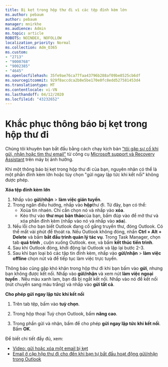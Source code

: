 ```yaml
---
title: Bị kẹt trong hộp thư đi vì các tệp đính kèm lớn
ms.author: pebaum
author: pebaum
manager: mnirkhe
ms.audience: Admin
ms.topic: article
ROBOTS: NOINDEX, NOFOLLOW
localization_priority: Normal
ms.collection: Adm_O365
ms.custom:
- "2713"
- "9000768"
- "9002385"
- "4645"
ms.openlocfilehash: 35fe9ae76ca77faa43796b288af09be8525cb6df
ms.sourcegitcommit: 929f8accdca2b8e5be170e0fc8edd527581453d4
ms.translationtype: MT
ms.contentlocale: vi-VN
ms.lasthandoff: 04/12/2020
ms.locfileid: "43232652"
---
```

# <a name="fix-messages-that-are-stuck-in-the-outbox"></a>Khắc phục thông báo bị kẹt trong hộp thư đi

Chúng tôi khuyên bạn bắt đầu bằng cách chạy kịch bản ["tôi gặp sự cố khi gửi, nhận hoặc tìm thư email"](https://aka.ms/SaRA-OutlookSendReceive) từ công cụ [Microsoft support và Recovery Assistant](https://diagnostics.office.com/#/) trên máy bị ảnh hưởng.

Khi một thông báo bị kẹt trong hộp thư đi của bạn, nguyên nhân có thể là một phần đính kèm lớn hoặc tùy chọn "gửi ngay lập tức khi kết nối" không được phép.

**Xóa tệp đính kèm lớn**

1. Nhấp vào **gửi/nhận** > **làm việc gián tuyến**. 
2. Trong ngăn điều hướng, nhấp vào **hộp**thư đi. Từ đây, bạn có thể: 
    - Xoùa tin nhaén. Chỉ cần chọn nó và nhấp vào **xóa**.
    - Kéo thư vào **thư mục bản thảo**của bạn, bấm đúp vào để mở thư và xóa phần đính kèm (nhấp vào nó và nhấp vào **xóa**).
3. Nếu lỗi cho bạn biết Outlook đang cố gắng truyền thư, đóng Outlook. Có thể mất vài phút để thoát ra. Nếu Outlook không đóng, nhấn **Ctrl + Alt + Delete** và bấm **bắt đầu trình quản lý tác vụ**. Trong Task Manager, chọn tab **quá trình** , cuộn xuống Outlook. exe, và bấm **kết thúc tiến trình**.
4. Sau khi Outlook đóng, khởi động lại Outlook và lặp lại bước 2-3. 
5. Sau khi bạn loại bỏ các tập tin đính kèm, nhấp vào **gửi/nhận** > **làm việc offline** chọn nút và để tiếp tục làm việc trực tuyến. 

Thông báo cũng gặp khó khăn trong hộp thư đi khi bạn bấm vào **gửi**, nhưng bạn không được kết nối. Nhấp vào **gửi/nhận** và xem nút **làm việc ngoại tuyến** . Nếu màu xanh lam, bạn đã bị ngắt kết nối. Nhấp vào nó để kết nối (nút chuyển sang màu trắng) và nhấp vào **gửi tất cả**.
 
**Cho phép gửi ngay lập tức khi kết nối**
 
1. Trên tab tệp, bấm vào **tuỳ chọn**.

2. Trong hộp thoại Tuỳ chọn Outlook, bấm **nâng cao**.

3. Trong phần gửi và nhận, bấm để cho phép **gửi ngay lập tức khi kết nối**. Bấm **OK**.
 
Để biết chi tiết đầy đủ, xem:
- [Video: gửi hoặc xóa một email bị kẹt](https://support.office.com/article/Video-Send-or-delete-an-email-stuck-in-your-outbox-26d5d34a-4e5f-444a-a9e8-44db04a94dec) 
- [Email ở cặp hộp thư đi cho đến khi bạn tự bắt đầu hoạt động gửi/nhận trong Outlook](https://support.microsoft.com/help/2797572/email-stays-in-the-outbox-folder-until-you-manually-initiate-a-send-re)
